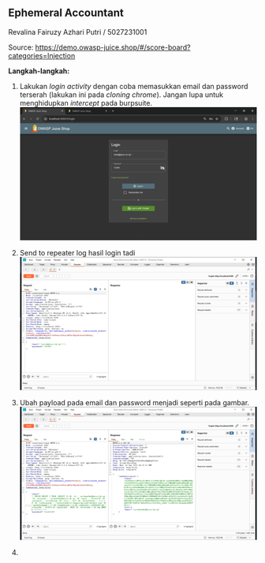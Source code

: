 ## Ephemeral Accountant

Revalina Fairuzy Azhari Putri / 5027231001

Source: https://demo.owasp-juice.shop/#/score-board?categories=Injection

**Langkah-langkah:**

1. Lakukan *login activity* dengan coba memasukkan email dan password terserah (lakukan ini pada *cloning chrome*). Jangan lupa untuk menghidupkan *intercept* pada burpsuite.
![alt text](image-15.png)

2. Send to repeater log hasil login tadi
![alt text](image-16.png)

3. Ubah payload pada email dan password menjadi seperti pada gambar.
![alt text](image-17.png)

4. 
